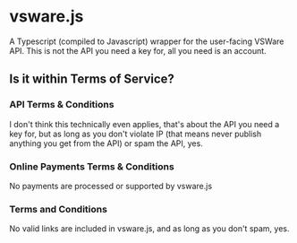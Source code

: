 # vsware.js

A Typescript (compiled to Javascript) wrapper for the user-facing VSWare API. This is not the API you need a key for, all you need is an account.

## Is it within Terms of Service?

### API Terms & Conditions

I don't think this technically even applies, that's about the API you need a key for, but as long as you don't violate IP (that means never publish anything you get from the API) or spam the API, yes.

### Online Payments Terms & Conditions

No payments are processed or supported by vsware.js

### Terms and Conditions

No valid links are included in vsware.js, and as long as you don't spam, yes.
